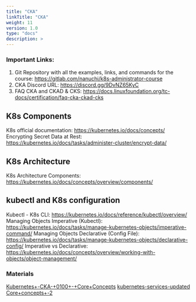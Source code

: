 ```yaml
---
title: "CKA"
linkTitle: "CKA"
weight: 11
version: 1.0
type: "docs"
description: >
---
```


### Important Links:

1. Git Repository with all the examples, links, and commands for the course: https://gitlab.com/nanuchi/k8s-administrator-course
2. CKA Discord URL: https://discord.gg/9DvNZ65KyC
3. FAQ CKA and CKAD & CKS: https://docs.linuxfoundation.org/tc-docs/certification/faq-cka-ckad-cks

## K8s Components

K8s official documentation: https://kubernetes.io/docs/concepts/
Encrypting Secret Data at Rest: https://kubernetes.io/docs/tasks/administer-cluster/encrypt-data/

## K8s Architecture

K8s Architecture Components: https://kubernetes.io/docs/concepts/overview/components/

## kubectl and K8s configuration

Kubectl - K8s CLI: https://kubernetes.io/docs/reference/kubectl/overview/
Managing Objects Imperative (Kubectl): https://kubernetes.io/docs/tasks/manage-kubernetes-objects/imperative-command/
Managing Objects Declarative (Config File): https://kubernetes.io/docs/tasks/manage-kubernetes-objects/declarative-config/
Imperative vs Declarative: https://kubernetes.io/docs/concepts/overview/working-with-objects/object-management/

### Materials

[Kubernetes+-CKA-+0100+-+Core+Concepts](../00-training-materials/Kubernetes+-CKA-+0100+-+Core+Concepts.pdf)
[kubernetes-services-updated](../00-training-materials/Core+concepts+-2.pdf)
[Core+concepts+-2](../00-training-materials/Core+concepts+-2.pdf)
